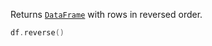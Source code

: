 [//]: # (title: reverse)

<!---IMPORT org.jetbrains.kotlinx.dataframe.samples.api.Modify-->

Returns [`DataFrame`](DataFrame.md) with rows in reversed order.

<!---FUN reverse-->

```kotlin
df.reverse()
```

<dataFrame src="org.jetbrains.kotlinx.dataframe.samples.api.Modify.reverse.html"/>
<!---END-->
